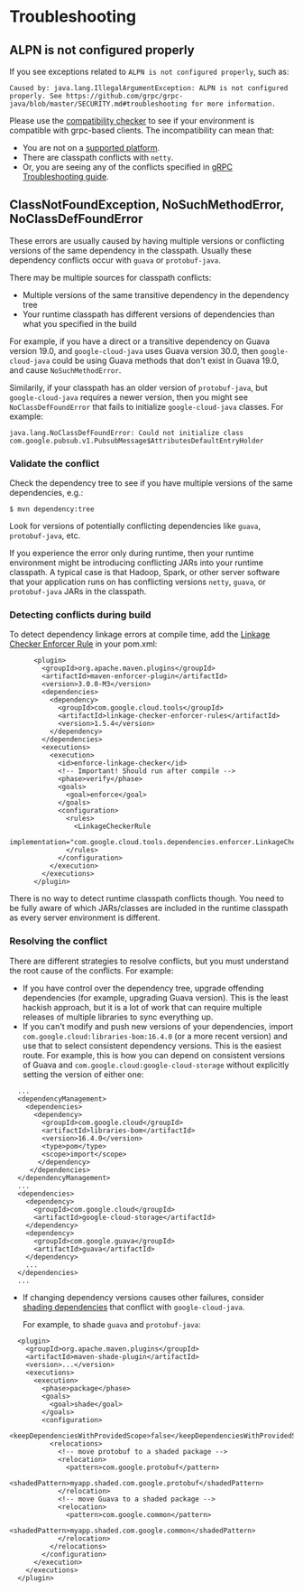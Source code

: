 # Troubleshooting

## ALPN is not configured properly

If you see exceptions related to `ALPN is not configured properly`, such as:

```
Caused by: java.lang.IllegalArgumentException: ALPN is not configured properly. See https://github.com/grpc/grpc-java/blob/master/SECURITY.md#troubleshooting for more information.
```

Please use the [compatibility checker](https://github.com/googleapis/google-cloud-java/tree/master/google-cloud-util/google-cloud-compat-checker) to see if your environment is compatible with grpc-based clients. The incompatibility can mean that:
- You are not on a [supported platform](https://github.com/googleapis/google-cloud-java/#supported-platforms).
- There are classpath conflicts with `netty`.
- Or, you are seeing any of the conflicts specified in [gRPC Troubleshooting guide](https://github.com/grpc/grpc-java/blob/master/SECURITY.md#troubleshooting).

## ClassNotFoundException, NoSuchMethodError, NoClassDefFoundError

These errors are usually caused by having multiple versions or conflicting versions of the same dependency in the classpath.
Usually these dependency conflicts occur with `guava` or `protobuf-java`.

There may be multiple sources for classpath conflicts:
- Multiple versions of the same transitive dependency in the dependency tree
- Your runtime classpath has different versions of dependencies than what you specified in the build

For example, if you have a direct or a transitive dependency on Guava version 19.0, 
and `google-cloud-java` uses Guava version 30.0, 
then `google-cloud-java` could be using Guava methods that don't exist in Guava 19.0,
and cause `NoSuchMethodError`.

Similarily, if your classpath has an older version of `protobuf-java`, 
but `google-cloud-java` requires a newer version,
 then you might see `NoClassDefFoundError` that fails to initialize `google-cloud-java` classes. For example:

```
java.lang.NoClassDefFoundError: Could not initialize class com.google.pubsub.v1.PubsubMessage$AttributesDefaultEntryHolder
```

### Validate the conflict

Check the dependency tree to see if you have multiple versions of the same dependencies, e.g.:

```
$ mvn dependency:tree
```

Look for versions of potentially conflicting dependencies like `guava`, `protobuf-java`, etc.

If you experience the error only during runtime, then your runtime environment
might  be introducing conflicting JARs into your runtime classpath. A typical case
is that Hadoop, Spark, or other server software that your application runs on
has conflicting versions `netty`, `guava`, or `protobuf-java` JARs in the classpath.

### Detecting conflicts during build

To detect dependency linkage errors at compile time, add the 
[Linkage Checker Enforcer Rule](https://github.com/GoogleCloudPlatform/cloud-opensource-java/tree/master/enforcer-rules)
in your pom.xml:

```
      <plugin>
        <groupId>org.apache.maven.plugins</groupId>
        <artifactId>maven-enforcer-plugin</artifactId>
        <version>3.0.0-M3</version>
        <dependencies>
          <dependency>
            <groupId>com.google.cloud.tools</groupId>
            <artifactId>linkage-checker-enforcer-rules</artifactId>
            <version>1.5.4</version>
          </dependency>
        </dependencies>
        <executions>
          <execution>
            <id>enforce-linkage-checker</id>
            <!-- Important! Should run after compile -->
            <phase>verify</phase>
            <goals>
              <goal>enforce</goal>
            </goals>
            <configuration>
              <rules>
                <LinkageCheckerRule
                    implementation="com.google.cloud.tools.dependencies.enforcer.LinkageCheckerRule"/>
              </rules>
            </configuration>
          </execution>
        </executions>
      </plugin>
```

There is no way to detect runtime classpath conflicts though. You need to be fully
aware of which JARs/classes are included in the runtime classpath
as every server environment is different.

### Resolving the conflict

There are different strategies to resolve conflicts, but you must understand the root cause of the conflicts. For example:

- If you have control over the dependency tree, upgrade
  offending dependencies (for example, upgrading Guava version). This is the 
  least hackish approach, but it is a lot of work that can require multiple releases
   of multiple libraries to sync everything up. 
- If you can't modify and push new versions of your dependencies, import
  `com.google.cloud:libraries-bom:16.4.0` (or a more recent version) and use that to
  select consistent dependency versions. This is the easiest route. 
  For example, this is how you can depend on consistent versions of Guava and 
  `com.google.cloud:google-cloud-storage` without explicitly setting the version of either one:
  
```
  ...
  <dependencyManagement>
    <dependencies>
      <dependency>
        <groupId>com.google.cloud</groupId>
        <artifactId>libraries-bom</artifactId>
        <version>16.4.0</version>
        <type>pom</type>
        <scope>import</scope>
       </dependency>
     </dependencies>
  </dependencyManagement>
  ...
  <dependencies>
    <dependency>
      <groupId>com.google.cloud</groupId>
      <artifactId>google-cloud-storage</artifactId>
    </dependency>
    <dependency>
      <groupId>com.google.guava</groupId>
      <artifactId>guava</artifactId>
    </dependency>
    ...
  </dependencies>
  ...
```

- If changing dependency versions causes other failures, 
  consider [shading dependencies](https://maven.apache.org/plugins/maven-shade-plugin/)
  that conflict with `google-cloud-java`.

  For example, to shade `guava` and `protobuf-java`:

```
  <plugin>
    <groupId>org.apache.maven.plugins</groupId>
    <artifactId>maven-shade-plugin</artifactId>
    <version>...</version>
    <executions>
      <execution>
        <phase>package</phase>
        <goals>
          <goal>shade</goal>
        </goals>
        <configuration>
          <keepDependenciesWithProvidedScope>false</keepDependenciesWithProvidedScope>
          <relocations>
            <!-- move protobuf to a shaded package -->
            <relocation>
              <pattern>com.google.protobuf</pattern>
              <shadedPattern>myapp.shaded.com.google.protobuf</shadedPattern>
            </relocation>
            <!-- move Guava to a shaded package -->
            <relocation>
              <pattern>com.google.common</pattern>
              <shadedPattern>myapp.shaded.com.google.common</shadedPattern>
            </relocation>
          </relocations>
        </configuration>
      </execution>
    </executions>
  </plugin>
```
